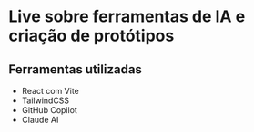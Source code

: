 # Live sobre ferramentas de IA e criação de protótipos

## Ferramentas utilizadas
- React com Vite
- TailwindCSS
- GitHub Copilot
- Claude AI
